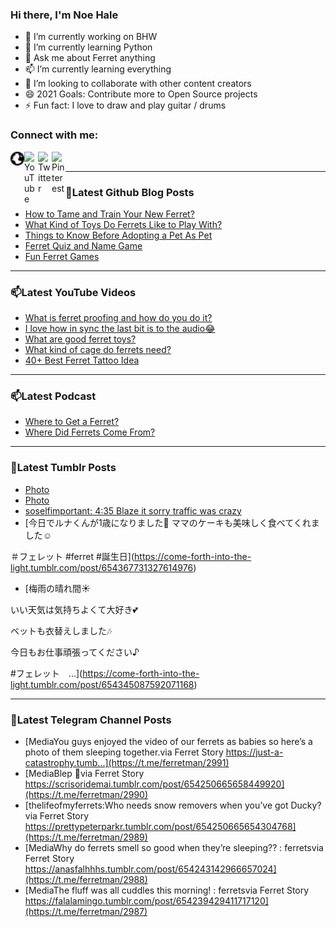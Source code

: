 ### Hi there, I'm Noe Hale

- 🔭 I’m currently working on BHW
- 🌱 I’m currently learning Python
- 💬 Ask me about Ferret anything
- 📫 I’m currently learning everything
- 🔭 I’m looking to collaborate with other content creators
- 😄 2021 Goals: Contribute more to Open Source projects
- ⚡ Fun fact: I love to draw and play guitar / drums

### Connect with me:

[<img align="left" alt="ferretvoice.com" width="22px" src="https://raw.githubusercontent.com/iconic/open-iconic/master/svg/globe.svg" />](https://ferretvoice.com)
[<img align="left" alt="YouTube" width="22px" src="https://cdn.jsdelivr.net/npm/simple-icons@v3/icons/youtube.svg" />](https://www.youtube.com/channel/UCk665XTfaMLVwFVWUmgnDiw)
[<img align="left" alt="Twitter" width="22px" src="https://cdn.jsdelivr.net/npm/simple-icons@v3/icons/twitter.svg" />](https://twitter.com/voiceferret)
[<img align="left" alt="Pinterest" width="22px" src="https://cdn.jsdelivr.net/npm/simple-icons@v3/icons/pinterest.svg" />](https://www.pinterest.com/voiceferret/)

<br />

---
### 🔭Latest Github Blog Posts
<!-- GITHUB:START -->
- [How to Tame and Train Your New Ferret?](http://noehale.github.io/how-to-tame-and-train-your-new-ferret/)
- [What Kind of Toys Do Ferrets Like to Play With?](http://noehale.github.io/what-kind-of-toys-do-ferrets-like-to-play-with/)
- [Things to Know Before Adopting a Pet As Pet](http://noehale.github.io/things-to-know-before-adopting-a-pet-as-pet/)
- [Ferret Quiz and Name Game](http://noehale.github.io/ferret-quiz/)
- [Fun Ferret Games](http://noehale.github.io/fun-ferret-games/)
<!-- GITHUB:END -->
---
### 📫Latest YouTube Videos

<!-- YOUTUBE:START -->
- [What is ferret proofing and how do you do it?](https://www.youtube.com/watch?v=81Syh_DJBQQ)
- [I love how in sync the last bit is to the audio😂](https://www.youtube.com/watch?v=WHBeGHwSlGY)
- [What are good ferret toys?](https://www.youtube.com/watch?v=tPxRilBzc0s)
- [What kind of cage do ferrets need?](https://www.youtube.com/watch?v=xzz6hC3sR5A)
- [40+ Best Ferret Tattoo Idea](https://www.youtube.com/watch?v=KIKqduR6Xcs)
<!-- YOUTUBE:END -->

---
### 📫Latest Podcast

<!-- PODCAST:START -->
- [Where to Get a Ferret?](https://anchor.fm/ferretvoice/episodes/Where-to-Get-a-Ferret-erurfu)
- [Where Did Ferrets Come From?](https://anchor.fm/ferretvoice/episodes/Where-Did-Ferrets-Come-From-eruq8g)
<!-- PODCAST:END -->
---
### 📝Latest Tumblr Posts

<!-- TUMBLR:START -->
- [Photo](https://come-forth-into-the-light.tumblr.com/post/654458307475537920)
- [Photo](https://come-forth-into-the-light.tumblr.com/post/654435661063061504)
- [soselfimportant:
4:35 Blaze it sorry traffic was crazy
](https://come-forth-into-the-light.tumblr.com/post/654412972189483008)
- [今日でルナくんが1歳になりました🎂
ママのケーキも美味しく食べてくれました☺️

＃フェレット #ferret #誕生日](https://come-forth-into-the-light.tumblr.com/post/654367731327614976)
- [梅雨の晴れ間☀️

いい天気は気持ちよくて大好き💕

ベットも衣替えしました🎶

今日もお仕事頑張ってください♪

#フェレット　...](https://come-forth-into-the-light.tumblr.com/post/654345087592071168)
<!-- TUMBLR:END -->
---
### 📝Latest Telegram Channel Posts

<!-- TELEGRAM:START -->
- [MediaYou guys enjoyed the video of our ferrets as babies so here’s a photo of them sleeping together.via Ferret Story https://just-a-catastrophy.tumb...](https://t.me/ferretman/2991)
- [MediaBlep 👅via Ferret Story https://scrisoridemai.tumblr.com/post/654250665658449920](https://t.me/ferretman/2990)
- [thelifeofmyferrets:Who needs snow removers when you’ve got Ducky?via Ferret Story https://prettypeterparkr.tumblr.com/post/654250665654304768](https://t.me/ferretman/2989)
- [MediaWhy do ferrets smell so good when they’re sleeping?? : ferretsvia Ferret Story https://anasfalhhhs.tumblr.com/post/654243142966657024](https://t.me/ferretman/2988)
- [MediaThe fluff was all cuddles this morning! : ferretsvia Ferret Story https://falalamingo.tumblr.com/post/654239429411717120](https://t.me/ferretman/2987)
<!-- TELEGRAM:END -->

